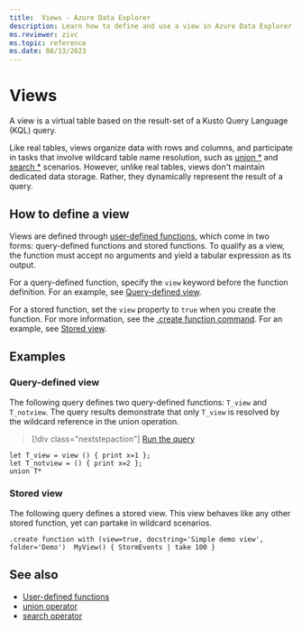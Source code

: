 ```yaml
---
title:  Views - Azure Data Explorer
description: Learn how to define and use a view in Azure Data Explorer.
ms.reviewer: zivc
ms.topic: reference
ms.date: 08/13/2023
---
```

# Views

A view is a virtual table based on the result-set of a Kusto Query Language (KQL) query.

Like real tables, views organize data with rows and columns, and participate in tasks that involve wildcard table name resolution, such as [union *](../../query/unionoperator.md) and [search *](../../query/searchoperator.md) scenarios. However, unlike real tables, views don't maintain dedicated data storage. Rather, they dynamically represent the result of a query.

## How to define a view

Views are defined through [user-defined functions](../functions/user-defined-functions.md), which come in two forms: query-defined functions and stored functions. To qualify as a view, the function must accept no arguments and yield a tabular expression as its output.

For a query-defined function, specify the `view` keyword before the function definition. For an example, see [Query-defined view](#query-defined-view).

For a stored function, set the `view` property to `true` when you create the function. For more information, see the [.create function command](../../management/create-function.md). For an example, see [Stored view](#stored-view).

## Examples

### Query-defined view

The following query defines two query-defined functions: `T_view` and `T_notview`. The query results demonstrate that only `T_view` is resolved by the wildcard reference in the union operation.

> [!div class="nextstepaction"]
> <a href="https://dataexplorer.azure.com/clusters/help/databases/Samples?query=H4sIAAAAAAAAA8tJLVEIiS/LTC1XsFUAUxqaCtUKBUWZeSUKFbaGCrXWXDlgNXn5JVBlKCqMQCpK8zLz8xRCtACsbfBqTgAAAA==" target="_blank">Run the query</a>

```kusto
let T_view = view () { print x=1 };
let T_notview = () { print x=2 };
union T*
```

### Stored view

The following query defines a stored view. This view behaves like any other stored function, yet can partake in wildcard scenarios.

```
.create function with (view=true, docstring='Simple demo view', folder='Demo')  MyView() { StormEvents | take 100 }
```

## See also

* [User-defined functions](../functions/user-defined-functions.md)
* [union operator](../../query/unionoperator.md)
* [search operator](../../query/searchoperator.md)

